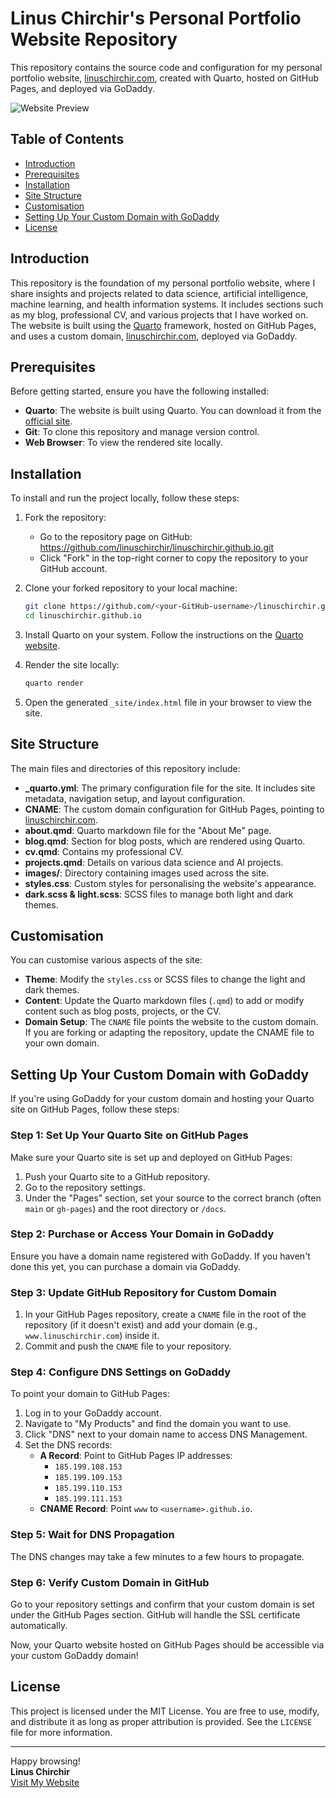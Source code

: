 # Linus Chirchir's Personal Portfolio Website Repository

This repository contains the source code and configuration for my personal portfolio website, [linuschirchir.com](https://linuschirchir.com), created with Quarto, hosted on GitHub Pages, and deployed via GoDaddy.

![Website Preview](images/website_preview.png)

## Table of Contents

- [Introduction](#introduction)
- [Prerequisites](#prerequisites)
- [Installation](#installation)
- [Site Structure](#site-structure)
- [Customisation](#customisation)
- [Setting Up Your Custom Domain with GoDaddy](#setting-up-your-custom-domain-with-godaddy)
- [License](#license)

## Introduction

This repository is the foundation of my personal portfolio website, where I share insights and projects related to data science, artificial intelligence, machine learning, and health information systems. It includes sections such as my blog, professional CV, and various projects that I have worked on. The website is built using the [Quarto](https://quarto.org) framework, hosted on GitHub Pages, and uses a custom domain, [linuschirchir.com](https://linuschirchir.com), deployed via GoDaddy.

## Prerequisites

Before getting started, ensure you have the following installed:

- **Quarto**: The website is built using Quarto. You can download it from the [official site](https://quarto.org/).
- **Git**: To clone this repository and manage version control.
- **Web Browser**: To view the rendered site locally.

## Installation

To install and run the project locally, follow these steps:

1. Fork the repository:
   - Go to the repository page on GitHub: https://github.com/linuschirchir/linuschirchir.github.io.git
   - Click "Fork" in the top-right corner to copy the repository to your GitHub account.

2. Clone your forked repository to your local machine:
   ```bash
   git clone https://github.com/<your-GitHub-username>/linuschirchir.github.io.git
   cd linuschirchir.github.io
   ```

3. Install Quarto on your system. Follow the instructions on the [Quarto website](https://quarto.org/docs/get-started/).

4. Render the site locally:
   ```bash
   quarto render
   ```

5. Open the generated `_site/index.html` file in your browser to view the site.

## Site Structure

The main files and directories of this repository include:

- **_quarto.yml**: The primary configuration file for the site. It includes site metadata, navigation setup, and layout configuration.
- **CNAME**: The custom domain configuration for GitHub Pages, pointing to [linuschirchir.com](https://linuschirchir.com).
- **about.qmd**: Quarto markdown file for the "About Me" page.
- **blog.qmd**: Section for blog posts, which are rendered using Quarto.
- **cv.qmd**: Contains my professional CV.
- **projects.qmd**: Details on various data science and AI projects.
- **images/**: Directory containing images used across the site.
- **styles.css**: Custom styles for personalising the website's appearance.
- **dark.scss & light.scss**: SCSS files to manage both light and dark themes.

## Customisation

You can customise various aspects of the site:

- **Theme**: Modify the `styles.css` or SCSS files to change the light and dark themes.
- **Content**: Update the Quarto markdown files (`.qmd`) to add or modify content such as blog posts, projects, or the CV.
- **Domain Setup**: The `CNAME` file points the website to the custom domain. If you are forking or adapting the repository, update the CNAME file to your own domain.

## Setting Up Your Custom Domain with GoDaddy

If you're using GoDaddy for your custom domain and hosting your Quarto site on GitHub Pages, follow these steps:

### Step 1: Set Up Your Quarto Site on GitHub Pages
Make sure your Quarto site is set up and deployed on GitHub Pages:

1. Push your Quarto site to a GitHub repository.
2. Go to the repository settings.
3. Under the "Pages" section, set your source to the correct branch (often `main` or `gh-pages`) and the root directory or `/docs`.

### Step 2: Purchase or Access Your Domain in GoDaddy
Ensure you have a domain name registered with GoDaddy. If you haven't done this yet, you can purchase a domain via GoDaddy.

### Step 3: Update GitHub Repository for Custom Domain
1. In your GitHub Pages repository, create a `CNAME` file in the root of the repository (if it doesn't exist) and add your domain (e.g., `www.linuschirchir.com`) inside it.
2. Commit and push the `CNAME` file to your repository.

### Step 4: Configure DNS Settings on GoDaddy
To point your domain to GitHub Pages:

1. Log in to your GoDaddy account.
2. Navigate to "My Products" and find the domain you want to use.
3. Click "DNS" next to your domain name to access DNS Management.
4. Set the DNS records:
   - **A Record**: Point to GitHub Pages IP addresses:
     - `185.199.108.153`
     - `185.199.109.153`
     - `185.199.110.153`
     - `185.199.111.153`
   - **CNAME Record**: Point `www` to `<username>.github.io`.

### Step 5: Wait for DNS Propagation
The DNS changes may take a few minutes to a few hours to propagate.

### Step 6: Verify Custom Domain in GitHub
Go to your repository settings and confirm that your custom domain is set under the GitHub Pages section. GitHub will handle the SSL certificate automatically.

Now, your Quarto website hosted on GitHub Pages should be accessible via your custom GoDaddy domain!

## License

This project is licensed under the MIT License. You are free to use, modify, and distribute it as long as proper attribution is provided. See the `LICENSE` file for more information.

---

Happy browsing!  
**Linus Chirchir**  
[Visit My Website](https://linuschirchir.com)
